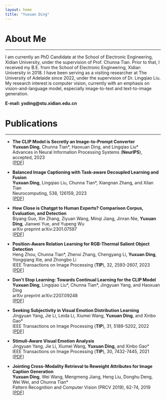 ```yaml
---
layout: home
title: "Yuxuan Ding"
---
```


# About Me
---

I am currently an PhD Candidate at the School of Electronic Engineering, Xidian University, under the supervision of Prof. Chunna Tian. Prior to that, I received my B.E. from the School of Electronic Engineering, Xidian University in 2018. I have been serving as a visiting researcher at The University of Adelaide since 2022, under the supervision of Dr. Lingqiao Liu. My research interest is computer vision, currently with an emphasis on vision-and-language model, especially image-to-text and text-to-image generation. 

<p><b> E-mail: yxding@stu.xidian.edu.cn </b></p> 

# Publications
---
- **The CLIP Model is Secretly an Image-to-Prompt Converter** 
<br>**Yuxuan Ding**, Chunna Tian\*, Haoxuan Ding, and Lingqiao Liu\*
<br>Advances in Neural Information Processing Systems (**NeurIPS**), accepted, 2023
<br>\[[PDF](https://arxiv.org/abs/2305.12716)\]

- **Balanced Image Captioning with Task-aware Decoupled Learning and Fusion** 
<br>**Yuxuan Ding**, Lingqiao Liu, Chunna Tian\*, Xiangnan Zhang, and Xilan Tian
<br>Neurocomputing, 538, 126159, 2023
<br>\[[PDF](https://www.sciencedirect.com/science/article/pii/S092523122300245X)\]

- **How Close is Chatgpt to Human Experts? Comparison Corpus, Evaluation, and Detection** 
<br>Biyang Guo, Xin Zhang, Ziyuan Wang, Minqi Jiang, Jinran Nie, **Yuxuan Ding**, Jianwei Yue, and Yupeng Wu
<br>arXiv preprint arXiv:2301.07597
<br>\[[PDF](https://arxiv.org/abs/2301.07597)\]

- **Position-Aware Relation Learning for RGB-Thermal Salient Object Detection** 
<br>Heng Zhou, Chunna Tian\*, Zhenxi Zhang, Chengyang Li, **Yuxuan Ding**, Yongqiang Xie, and Zhongbo Li
<br>IEEE Transactions on Image Processing (**TIP**), 32, 2593-2607, 2023
<br>\[[PDF](https://ieeexplore.ieee.org/abstract/document/10113883)\]

- **Don't Stop Learning: Towards Continual Learning for the CLIP Model** 
<br>**Yuxuan Ding**, Lingqiao Liu\*, Chunna Tian\*, Jingyuan Yang, and Haoxuan Ding
<br>arXiv preprint arXiv:2207.09248
<br>\[[PDF](https://arxiv.org/abs/2207.09248)\]

- **Seeking Subjectivity in Visual Emotion Distribution Learning** 
<br>Jingyuan Yang, Jie Li, Leida Li, Xiumei Wang, **Yuxuan Ding**, and Xinbo Gao\*
<br>IEEE Transactions on Image Processing (**TIP**), 31, 5189-5202, 2022
<br>\[[PDF](https://ieeexplore.ieee.org/abstract/document/9846869)\]

- **Stimuli-Aware Visual Emotion Analysis** 
<br>Jingyuan Yang, Jie Li, Xiumei Wang, **Yuxuan Ding**, and Xinbo Gao\*
<br>IEEE Transactions on Image Processing (**TIP**), 30, 7432-7445, 2021
<br>\[[PDF](https://ieeexplore.ieee.org/stamp/stamp.jsp?tp=&arnumber=9524517)\]


- **Jointing Cross-Modality Retrieval to Reweight Attributes for Image Caption Generation** 
<br>**Yuxuan Ding**, Wei Wang, Mengmeng Jiang, Heng Liu, Donghu Deng, Wei Wei, and Chunna Tian\*
<br>Pattern Recognition and Computer Vision (PRCV 2019), 62-74, 2019
<br>\[[PDF](https://link.springer.com/chapter/10.1007/978-3-030-31726-3_6)\]



<!-- 
# Publications
---

- **Stimuli-Aware Visual Emotion Analysis** 
    <br>**Jingyuan Yang**, Jie Li, Xiumei Wang, Yuxuan Ding, and Xinbo Gao\*
    <br>IEEE Transactions on Image Processing (**TIP**), 30, 7432-7445, 2021
    <br>\[[PDF](https://ieeexplore.ieee.org/stamp/stamp.jsp?tp=&arnumber=9524517)\]
    
    <div align="center">
    <img src="../assets/1.png" width="60%">
    </div>
    
- **SOLVER: Scene-Object Interrelated Visual Emotion Reasoning Network** 
    <br>**Jingyuan Yang**, Xinbo Gao\*, Leida Li, Xiumei Wang, and Jinshan Ding
    <br>IEEE Transactions on Image Processing (**TIP**), 30, 8686-8701, 2021
    <br>\[[PDF](https://ieeexplore.ieee.org/stamp/stamp.jsp?tp=&arnumber=9580604)\]
    
    <div align="center">
    <img src="../assets/2.png" width="60%">
    </div>
    
- **A Circular-Structured Representation for Visual Emotion Distribution Learning** 
    <br>**Jingyuan Yang**, Jie Li, Leida Li, Xiumei Wang, and Xinbo Gao\*
    <br>Proceedings of the IEEE/CVF Conference on Computer Vision and Pattern Recognition (**CVPR**), 4237-4246, 2021
    <br>\[[PDF](https://openaccess.thecvf.com/content/CVPR2021/html/Yang_A_Circular-Structured_Representation_for_Visual_Emotion_Distribution_Learning_CVPR_2021_paper.html)\]
    
    <div align="center">
    <img src="../assets/3.png" width="60%">
    </div>
    
- **Seeking Subjectivity in Visual Emotion Distribution Learning** 
    <br>**Jingyuan Yang**, Jie Li, Leida Li, Xiumei Wang, Yuxuan Ding, and Xinbo Gao\*
    <br>IEEE Transactions on Image Processing (**TIP**), 31, 5189-5202, 2022
    <br>\[[PDF](https://ieeexplore.ieee.org/abstract/document/9846869)\]
    
    <div align="center">
    <img src="../assets/4.png" width="60%">
    </div>
    
# Experiences
---

- **Outstanding Graduate of Shaanxi Province**, by Education Department of Shaanxi Provincial Government, 2022
- **China National Scholarship**, by Ministry of Education of the People's Republic of China, 2021
- **China National Scholarship**, by Ministry of Education of the People's Republic of China, 2015
- **Speaking as the only student representative at the 90th Anniversary Celebration of Xidian University**, 2021

# Hobbies
---

- **English Speech** (First place in the Northwest Region Postgraduate English Speech Contest)
- **Badminton** (Women's singles champion in the Freshmen Cup at Xidian Univeristy)
- **Piano** (Amateur six level certificate of piano)
 -->
